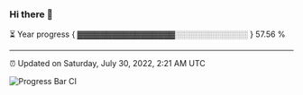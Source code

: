 ### Hi there 👋

⏳ Year progress { ▓▓▓▓▓▓▓▓▓▓▓▓▓▓▓▓▓░░░░░░░░░░░░░ } 57.56 %

---

⏰ Updated on Saturday, July 30, 2022, 2:21 AM UTC

![Progress Bar CI](https://github.com/arthurbuhl/arthurbuhl/workflows/Progress%20Bar%20CI/badge.svg)

